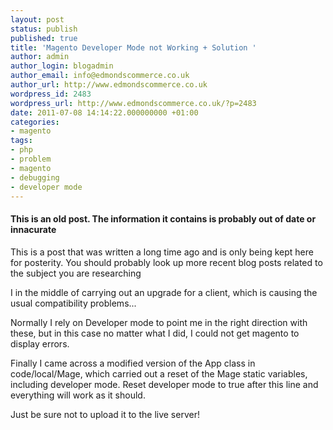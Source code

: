 ```yaml
---
layout: post
status: publish
published: true
title: 'Magento Developer Mode not Working + Solution '
author: admin
author_login: blogadmin
author_email: info@edmondscommerce.co.uk
author_url: http://www.edmondscommerce.co.uk
wordpress_id: 2483
wordpress_url: http://www.edmondscommerce.co.uk/?p=2483
date: 2011-07-08 14:14:22.000000000 +01:00
categories:
- magento
tags:
- php
- problem
- magento
- debugging
- developer mode
---
```

<div class="oldpost"><h4>This is an old post. The information it contains is probably out of date or innacurate</h4>
<p>
This is a post that was written a long time ago and is only being kept here for posterity.
You should probably look up more recent blog posts related to the subject you are researching
</p>
</div>
I in the middle of carrying out an upgrade for a client, which is causing the usual compatibility problems...

Normally I rely on Developer mode to point me in the right direction with these, but in this case no matter what I did, I could not get magento to display errors.

Finally I came across a modified version of the App class in code/local/Mage, which carried out a reset of the Mage static variables, including developer mode. Reset developer mode to true after this line and everything will work as it should.

Just be sure not to upload it to the live server!
